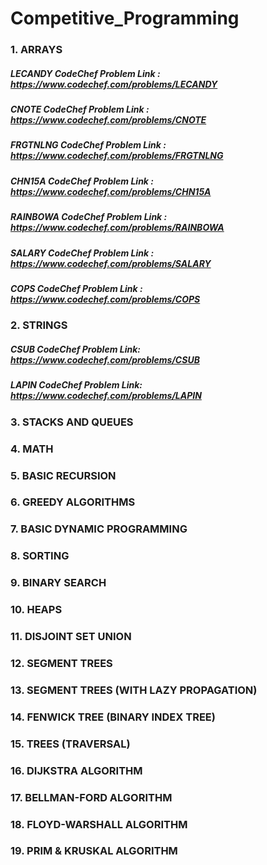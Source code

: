 # Competitive_Programming

### 1. ARRAYS

##### LECANDY CodeChef Problem Link : https://www.codechef.com/problems/LECANDY

##### CNOTE CodeChef Problem Link : https://www.codechef.com/problems/CNOTE

##### FRGTNLNG CodeChef Problem Link : https://www.codechef.com/problems/FRGTNLNG

##### CHN15A CodeChef Problem Link : https://www.codechef.com/problems/CHN15A

##### RAINBOWA CodeChef Problem Link : https://www.codechef.com/problems/RAINBOWA

##### SALARY CodeChef Problem Link : https://www.codechef.com/problems/SALARY

##### COPS CodeChef Problem Link : https://www.codechef.com/problems/COPS

### 2. STRINGS

##### CSUB CodeChef Problem Link: https://www.codechef.com/problems/CSUB

##### LAPIN CodeChef Problem Link: https://www.codechef.com/problems/LAPIN

### 3. STACKS AND QUEUES

### 4. MATH

### 5. BASIC RECURSION

### 6. GREEDY ALGORITHMS

### 7. BASIC DYNAMIC PROGRAMMING

### 8. SORTING

### 9. BINARY SEARCH

### 10. HEAPS

### 11. DISJOINT SET UNION

### 12. SEGMENT TREES

### 13. SEGMENT TREES (WITH LAZY PROPAGATION)

### 14. FENWICK TREE (BINARY INDEX TREE)

### 15. TREES (TRAVERSAL)

### 16. DIJKSTRA ALGORITHM

### 17. BELLMAN-FORD ALGORITHM

### 18. FLOYD-WARSHALL ALGORITHM

### 19. PRIM & KRUSKAL ALGORITHM
